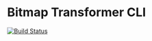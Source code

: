 # Bitmap Transformer CLI

[![Build Status](https://travis-ci.org/ashtonkellis/04-bitmap-transformer.svg?branch=master)](https://travis-ci.org/ashtonkellis/04-bitmap-transformer)
